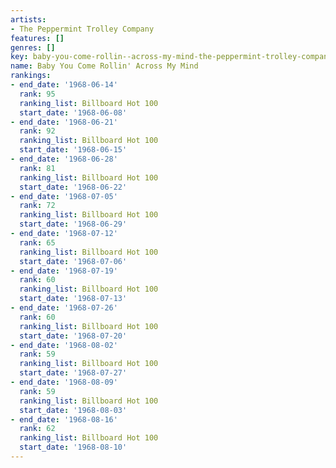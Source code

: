 ```yaml
---
artists:
- The Peppermint Trolley Company
features: []
genres: []
key: baby-you-come-rollin--across-my-mind-the-peppermint-trolley-company
name: Baby You Come Rollin' Across My Mind
rankings:
- end_date: '1968-06-14'
  rank: 95
  ranking_list: Billboard Hot 100
  start_date: '1968-06-08'
- end_date: '1968-06-21'
  rank: 92
  ranking_list: Billboard Hot 100
  start_date: '1968-06-15'
- end_date: '1968-06-28'
  rank: 81
  ranking_list: Billboard Hot 100
  start_date: '1968-06-22'
- end_date: '1968-07-05'
  rank: 72
  ranking_list: Billboard Hot 100
  start_date: '1968-06-29'
- end_date: '1968-07-12'
  rank: 65
  ranking_list: Billboard Hot 100
  start_date: '1968-07-06'
- end_date: '1968-07-19'
  rank: 60
  ranking_list: Billboard Hot 100
  start_date: '1968-07-13'
- end_date: '1968-07-26'
  rank: 60
  ranking_list: Billboard Hot 100
  start_date: '1968-07-20'
- end_date: '1968-08-02'
  rank: 59
  ranking_list: Billboard Hot 100
  start_date: '1968-07-27'
- end_date: '1968-08-09'
  rank: 59
  ranking_list: Billboard Hot 100
  start_date: '1968-08-03'
- end_date: '1968-08-16'
  rank: 62
  ranking_list: Billboard Hot 100
  start_date: '1968-08-10'
---
```


